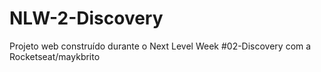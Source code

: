 # NLW-2-Discovery
Projeto web construído durante o Next Level Week #02-Discovery com a Rocketseat/maykbrito
